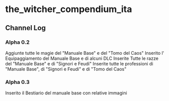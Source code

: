 # the_witcher_compendium_ita

## Channel Log
### Alpha 0.2
Aggiunte tutte le magie del "Manuale Base" e del "Tomo del Caos"
Inserito l' Equipaggiamento del Manuale Base e di alcuni DLC
Inserite Tutte le razze del "Manuale Base" e di "Signori e Feudi"
Inserite tutte le professioni di "Manuale Base", di "Signori e Feudi" e di "Tomo del Caos" 

### Alpha 0.3
Inserito il Bestiario del manuale base con relative immagini
